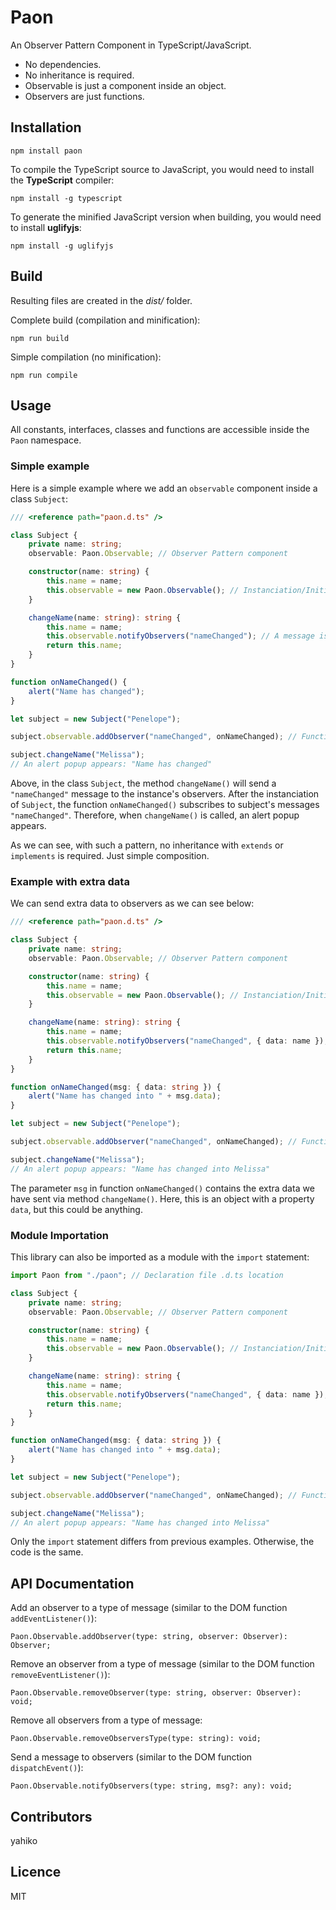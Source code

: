 # Paon #

An Observer Pattern Component in TypeScript/JavaScript.

* No dependencies.
* No inheritance is required.
* Observable is just a component inside an object.
* Observers are just functions.


## Installation ##
	npm install paon

To compile the TypeScript source to JavaScript, you would need to install the **TypeScript** compiler:

	npm install -g typescript

To generate the minified JavaScript version when building, you would need to install **uglifyjs**:

	npm install -g uglifyjs


## Build ##
Resulting files are created in the *dist/* folder.

Complete build (compilation and minification):

	npm run build

Simple compilation (no minification):

	npm run compile


## Usage ##

All constants, interfaces, classes and functions are accessible inside the `Paon` namespace.

### Simple example ###

Here is a simple example where we add an `observable` component inside a class `Subject`:

```ts
/// <reference path="paon.d.ts" />

class Subject {
	private name: string;
	observable: Paon.Observable; // Observer Pattern component

	constructor(name: string) {
		this.name = name;
		this.observable = new Paon.Observable(); // Instanciation/Initialization
	}

	changeName(name: string): string {
		this.name = name;
		this.observable.notifyObservers("nameChanged"); // A message is sent to observers
		return this.name;
	}
}

function onNameChanged() {
	alert("Name has changed");
}

let subject = new Subject("Penelope");

subject.observable.addObserver("nameChanged", onNameChanged); // Function onNameChanged() subscribes to subject's messages "nameChanged"

subject.changeName("Melissa");
// An alert popup appears: "Name has changed"
```

Above, in the class `Subject`, the method `changeName()` will send a `"nameChanged"` message to the instance's observers.
After the instanciation of `Subject`, the function `onNameChanged()` subscribes to subject's messages `"nameChanged"`.
Therefore, when `changeName()` is called, an alert popup appears.

As we can see, with such a pattern, no inheritance with `extends` or `implements` is required. Just simple composition.

### Example with extra data ###

We can send extra data to observers as we can see below:

```ts
/// <reference path="paon.d.ts" />

class Subject {
	private name: string;
	observable: Paon.Observable; // Observer Pattern component

	constructor(name: string) {
		this.name = name;
		this.observable = new Paon.Observable(); // Instanciation/Initialization
	}

	changeName(name: string): string {
		this.name = name;
		this.observable.notifyObservers("nameChanged", { data: name }); // A message with extra data is sent to observers
		return this.name;
	}
}

function onNameChanged(msg: { data: string }) {
	alert("Name has changed into " + msg.data);
}

let subject = new Subject("Penelope");

subject.observable.addObserver("nameChanged", onNameChanged); // Function onNameChanged() subscribes to subject's messages "nameChanged"

subject.changeName("Melissa");
// An alert popup appears: "Name has changed into Melissa"
```

The parameter `msg` in function `onNameChanged()` contains the extra data we have sent via method `changeName()`. Here, this is an object with a property `data`, but this could be anything.

### Module Importation ###

This library can also be imported as a module with the `import` statement:

```ts
import Paon from "./paon"; // Declaration file .d.ts location

class Subject {
	private name: string;
	observable: Paon.Observable; // Observer Pattern component

	constructor(name: string) {
		this.name = name;
		this.observable = new Paon.Observable(); // Instanciation/Initialization
	}

	changeName(name: string): string {
		this.name = name;
		this.observable.notifyObservers("nameChanged", { data: name }); // A message with extra data is sent to observers
		return this.name;
	}
}

function onNameChanged(msg: { data: string }) {
	alert("Name has changed into " + msg.data);
}

let subject = new Subject("Penelope");

subject.observable.addObserver("nameChanged", onNameChanged); // Function onNameChanged() subscribes to subject's messages "nameChanged"

subject.changeName("Melissa");
// An alert popup appears: "Name has changed into Melissa"
```

Only the `import` statement differs from previous examples. Otherwise, the code is the same.


## API Documentation ##

Add an observer to a type of message (similar to the DOM function `addEventListener()`):

	Paon.Observable.addObserver(type: string, observer: Observer): Observer;


Remove an observer from a type of message (similar to the DOM function `removeEventListener()`):

	Paon.Observable.removeObserver(type: string, observer: Observer): void;


Remove all observers from a type of message:

	Paon.Observable.removeObserversType(type: string): void;


Send a message to observers (similar to the DOM function `dispatchEvent()`):

	Paon.Observable.notifyObservers(type: string, msg?: any): void;


## Contributors ##
yahiko


## Licence ##
MIT
